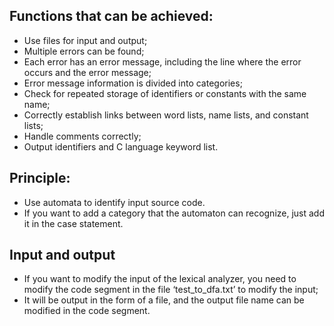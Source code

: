 ## Functions that can be achieved:
+ Use files for input and output;
+ Multiple errors can be found;
+ Each error has an error message, including the line where the error occurs and the error message;
+ Error message information is divided into categories;
+ Check for repeated storage of identifiers or constants with the same name;
+ Correctly establish links between word lists, name lists, and constant lists;
+ Handle comments correctly;
+ Output identifiers and C language keyword list.

## Principle:
- Use automata to identify input source code.
- If you want to add a category that the automaton can recognize, just add it in the case statement.

## Input and output
+ If you want to modify the input of the lexical analyzer, you need to modify the code segment in the file ‘test_to_dfa.txt’ to modify the input;
+ It will be output in the form of a file, and the output file name can be modified in the code segment.
